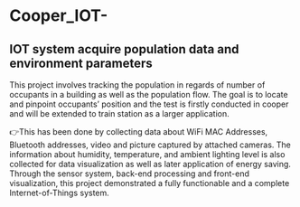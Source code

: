 # Cooper_IOT-
## IOT system acquire population data and environment parameters


  This project involves tracking the population in regards of number of occupants in a building as well as the population flow. The goal is to locate and pinpoint occupants’ position and the test is firstly conducted in cooper and will be extended to train station as a larger application.
  
  
  :point_right:This has been done by collecting data about WiFi MAC Addresses, Bluetooth addresses, video and picture captured by attached cameras. The information about humidity, temperature, and ambient lighting level is also collected for data visualization as well as later application of energy saving. Through the sensor system, back-end processing and front-end visualization, this project demonstrated a fully functionable and a complete Internet-of-Things system.
